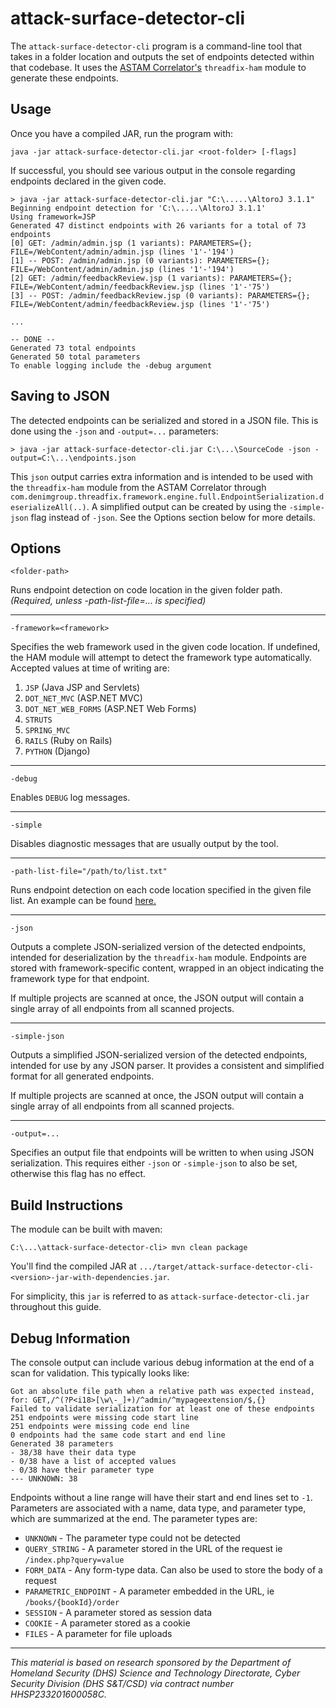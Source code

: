 # attack-surface-detector-cli

The `attack-surface-detector-cli` program is a command-line tool that takes in a folder location and outputs the set of endpoints detected within that codebase. It uses the [ASTAM Correlator's](https://github.com/secdec/astam-correlator) `threadfix-ham` module to generate these endpoints.
## Usage

Once you have a compiled JAR, run the program with:

    java -jar attack-surface-detector-cli.jar <root-folder> [-flags]

If successful, you should see various output in the console regarding endpoints declared in the given code.

    > java -jar attack-surface-detector-cli.jar "C:\.....\AltoroJ 3.1.1"
    Beginning endpoint detection for 'C:\.....\AltoroJ 3.1.1'
    Using framework=JSP
    Generated 47 distinct endpoints with 26 variants for a total of 73 endpoints
    [0] GET: /admin/admin.jsp (1 variants): PARAMETERS={}; FILE=/WebContent/admin/admin.jsp (lines '1'-'194')
    [1] -- POST: /admin/admin.jsp (0 variants): PARAMETERS={}; FILE=/WebContent/admin/admin.jsp (lines '1'-'194')
    [2] GET: /admin/feedbackReview.jsp (1 variants): PARAMETERS={}; FILE=/WebContent/admin/feedbackReview.jsp (lines '1'-'75')
    [3] -- POST: /admin/feedbackReview.jsp (0 variants): PARAMETERS={}; FILE=/WebContent/admin/feedbackReview.jsp (lines '1'-'75')
    
    ...
    
    -- DONE --
    Generated 73 total endpoints
    Generated 50 total parameters
    To enable logging include the -debug argument

## Saving to JSON

The detected endpoints can be serialized and stored in a JSON file. This is done using the `-json` and `-output=...` parameters:

    > java -jar attack-surface-detector-cli.jar C:\...\SourceCode -json -output=C:\...\endpoints.json
    
This `json` output carries extra information and is intended to be used with the `threadfix-ham` module from the ASTAM Correlator through `com.denimgroup.threadfix.framework.engine.full.EndpointSerialization.deserializeAll(..)`. A simplified output can be created by using the `-simple-json` flag instead of `-json`. See the Options section below for more details.

## Options

    <folder-path>
Runs endpoint detection on code location in the given folder path. _(Required, unless -path-list-file=... is specified)_

***

    -framework=<framework>
Specifies the web framework used in the given code location. If undefined, the HAM module will attempt to detect the framework type automatically. Accepted values at time of writing are:
1. `JSP` (Java JSP and Servlets)
2. `DOT_NET_MVC` (ASP.NET MVC)
3. `DOT_NET_WEB_FORMS` (ASP.NET Web Forms)
4. `STRUTS`
5. `SPRING_MVC`
6. `RAILS` (Ruby on Rails)
7. `PYTHON` (Django)

***

    -debug
Enables `DEBUG` log messages.

***

    -simple
Disables diagnostic messages that are usually output by the tool.

***

    -path-list-file="/path/to/list.txt"
Runs endpoint detection on each code location specified in the given file list. An example can be found [here.](https://github.com/secdec/astam-correlator/blob/master/threadfix-cli-endpoints/sample-project-list.txt)

***

    -json
Outputs a complete JSON-serialized version of the detected endpoints, intended for deserialization by the `threadfix-ham` module. Endpoints are stored with framework-specific content, wrapped in an object indicating the framework type for that endpoint.

If multiple projects are scanned at once, the JSON output will contain a single array of all endpoints from all scanned projects.

***

    -simple-json
Outputs a simplified JSON-serialized version of the detected endpoints, intended for use by any JSON parser. It provides a consistent and simplified format for all generated endpoints.

If multiple projects are scanned at once, the JSON output will contain a single array of all endpoints from all scanned projects.

***

    -output=...
Specifies an output file that endpoints will be written to when using JSON serialization. This requires either `-json` or `-simple-json` to also be set, otherwise this flag has no effect.

## Build Instructions
The module can be built with maven:

    C:\...\attack-surface-detector-cli> mvn clean package

You'll find the compiled JAR at `.../target/attack-surface-detector-cli-<version>-jar-with-dependencies.jar`.

For simplicity, this `jar` is referred to as `attack-surface-detector-cli.jar` throughout this guide.


## Debug Information

The console output can include various debug information at the end of a scan for validation. This typically looks like:

    Got an absolute file path when a relative path was expected instead, for: GET,/^(?P<i18>[\w\-_]+)/^admin/^mypageextension/$,{}
    Failed to validate serialization for at least one of these endpoints
    251 endpoints were missing code start line
    251 endpoints were missing code end line
    0 endpoints had the same code start and end line
    Generated 38 parameters
    - 38/38 have their data type
    - 0/38 have a list of accepted values
    - 0/38 have their parameter type
    --- UNKNOWN: 38

Endpoints without a line range will have their start and end lines set to `-1`. Parameters are associated with a name, data type, and parameter type, which are summarized at the end. The parameter types are:

- `UNKNOWN` - The parameter type could not be detected
- `QUERY_STRING` - A parameter stored in the URL of the request ie `/index.php?query=value`
- `FORM_DATA` - Any form-type data. Can also be used to store the body of a request
- `PARAMETRIC_ENDPOINT` - A parameter embedded in the URL, ie `/books/{bookId}/order`
- `SESSION` - A parameter stored as session data
- `COOKIE` - A parameter stored as a cookie
- `FILES` - A parameter for file uploads

-----

_*This material is based on research sponsored by the Department of Homeland
Security (DHS) Science and Technology Directorate, Cyber Security Division
(DHS S&T/CSD) via contract number HHSP233201600058C.*_

